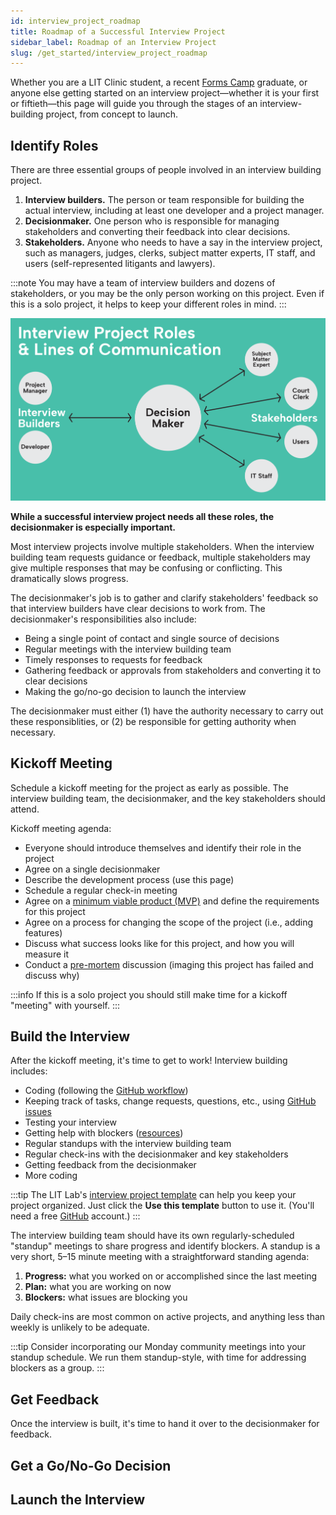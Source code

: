 ```yaml
---
id: interview_project_roadmap
title: Roadmap of a Successful Interview Project
sidebar_label: Roadmap of an Interview Project
slug: /get_started/interview_project_roadmap
---
```


Whether you are a LIT Clinic student, a recent [Forms Camp](https://www.ncsc.org/consulting-and-research/areas-of-expertise/access-to-justice/forms-camp) graduate, or anyone else getting started on an interview project—whether it is your first or fiftieth—this page will guide you through the stages of an interview-building project, from concept to launch.

## Identify Roles

There are three essential groups of people involved in an interview building project.

1. **Interview builders.** The person or team responsible for building the actual interview, including at least one developer and a project manager.
2. **Decisionmaker.** One person who is responsible for managing stakeholders and converting their feedback into clear decisions.
3. **Stakeholders.** Anyone who needs to have a say in the interview project, such as managers, judges, clerks, subject matter experts, IT staff, and users (self-represented litigants and lawyers).

:::note
You may have a team of interview builders and dozens of stakeholders, or you may be the only person working on this project. Even if this is a solo project, it helps to keep your different roles in mind.
:::

![Interview Project Roles & Lines of Communication](../assets/interview-project-roles-communication.png)

**While a successful interview project needs all these roles, the decisionmaker is especially important.**

Most interview projects involve multiple stakeholders. When the interview building team requests guidance or feedback, multiple stakeholders may give multiple responses that may be confusing or conflicting. This dramatically slows progress.

The decisionmaker's job is to gather and clarify stakeholders' feedback so that interview builders have clear decisions to work from. The decisionmaker's responsibilities also include:

* Being a single point of contact and single source of decisions
* Regular meetings with the interview building team
* Timely responses to requests for feedback
* Gathering feedback or approvals from stakeholders and converting it to clear decisions
* Making the go/no-go decision to launch the interview

The decisionmaker must either (1) have the authority necessary to carry out these responsiblities, or (2) be responsible for getting authority when necessary.

## Kickoff Meeting

Schedule a kickoff meeting for the project as early as possible. The interview building team, the decisionmaker, and the key stakeholders should attend.

Kickoff meeting agenda:

* Everyone should introduce themselves and identify their role in the project
* Agree on a single decisionmaker
* Describe the development process (use this page)
* Schedule a regular check-in meeting
* Agree on a [minimum viable product (MVP)](assembly_line_setup#stick-to-an-mvp) and define the requirements for this project
* Agree on a process for changing the scope of the project (i.e., adding features)
* Discuss what success looks like for this project, and how you will measure it
* Conduct a [pre-mortem](https://en.wikipedia.org/wiki/Pre-mortem) discussion (imaging this project has failed and discuss why)

:::info
If this is a solo project you should still make time for a kickoff "meeting" with yourself.
:::

## Build the Interview

After the kickoff meeting, it's time to get to work! Interview building includes:

* Coding (following the [GitHub workflow](../github.md#workflow))
* Keeping track of tasks, change requests, questions, etc., using [GitHub issues](../github.md#use-issues)
* Testing your interview
* Getting help with blockers ([resources](resources.md))
* Regular standups with the interview building team
* Regular check-ins with the decisionmaker and key stakeholders
* Getting feedback from the decisionmaker
* More coding

:::tip
The LIT Lab's [interview project template](https://github.com/orgs/SuffolkLITLab/projects/22) can help you keep your project organized. Just click the **Use this template** button to use it. (You'll need a free [GitHub](../github.md) account.)
:::

The interview building team should have its own regularly-scheduled "standup" meetings to share progress and identify blockers. A standup is a very short, 5–15 minute meeting with a straightforward standing agenda:

1. **Progress:** what you worked on or accomplished since the last meeting
2. **Plan:** what you are working on now
3. **Blockers:** what issues are blocking you

Daily check-ins are most common on active projects, and anything less than weekly is unlikely to be adequate.

:::tip
Consider incorporating our Monday community meetings into your standup schedule. We run them standup-style, with time for addressing blockers as a group.
:::

## Get Feedback

Once the interview is built, it's time to hand it over to the decisionmaker for feedback. 

## Get a Go/No-Go Decision

## Launch the Interview
